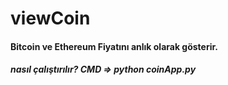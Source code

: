 # viewCoin

#### Bitcoin ve Ethereum Fiyatını anlık olarak gösterir.

##### nasıl çalıştırılır? CMD => python coinApp.py
